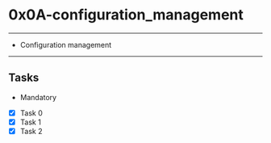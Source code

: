 # 0x0A-configuration_management

---
* Configuration management
---
## Tasks
* Mandatory
- [x] Task 0
- [x] Task 1
- [x] Task 2
